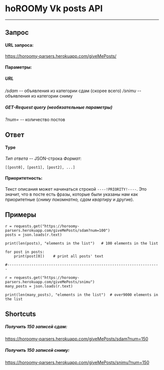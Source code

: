# **hoROOMy**   Vk posts API
*****
## Запрос

#### URL запроса:
https://horoomy-parsers.herokuapp.com/giveMePosts/<params>

#### Параметры:
##### URL
*/sdam* -- объявления из категории сдам (скорее всего)
*/snimu* -- объявления из категории сниму
##### GET-Request query (необязательные параметры)
*?num=<int>* -- количество постов

## Ответ

#### Type

*Тип ответа* -- JSON-строка
*Формат*:
```
[[post0], [post1], [post2], ...]
```

#### Приоритетность:
Текст описания может начинаться cтрокой `----!PRIORITY!----`. Это значит, что в посте есть фразы, которые были указаны нам как приоритетные (*сниму покомнатно, сдам квартиру* и другие).

## Примеры

```
r = requests.get("https://horoomy-parsers.herokuapp.com/giveMePosts/sdam?num=100")
posts = json.loads(r.text)

print(len(posts), "elements in the list")   # 100 elements in the list

for post in posts:
    print(post[0])    # print all posts' text
    
#----------------------------------------------------------------------

r = requests.get("https://horoomy-parsers.herokuapp.com/giveMePosts/snimu")
many_posts = json.loads(r.text)

print(len(many_posts), "elements in the list")  # over9000 elements in the list
```

## Shortcuts

##### Получить 150 записей *сдам*:
https://horoomy-parsers.herokuapp.com/giveMePosts/sdam?num=150

##### Получить 150 записей *сниму*:
https://horoomy-parsers.herokuapp.com/giveMePosts/snimu?num=150